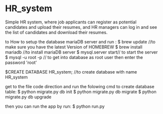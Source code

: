 # HR_system
Simple HR system, where job applicants can register as potential candidates and upload their resumes, and HR managers can log in and see the list of candidates and download their resumes.

to How to setup the database mariaDB server and run :
$ brew update  //to make sure you have the latest Version of HOMEBREW
$ brew install mariadb //to install mariaDB server
$ mysql.server start// to start the server
$ mysql -u root -p // to get into database as root user
then enter the password 'root'

$CREATE DATABASE HR_system; //to create database with name HR_system

get to the file code direction and run the folowing cmd to create database table:
$ python migrate.py db init
$ python migrate.py db migrate 
$ python migrate.py db upgrade 

then you can run the app by run:
$ python run.py